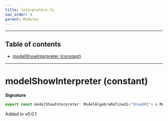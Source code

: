 ```yaml
---
title: interpreters.ts
nav_order: 4
parent: Modules
---
```


---

<h2 class="text-delta">Table of contents</h2>

- [modelShowInterpreter (constant)](#modelshowinterpreter-constant)

---

# modelShowInterpreter (constant)

**Signature**

```ts
export const modelShowInterpreter: ModelAlgebraRefined1<"ShowURI"> & ModelAlgebraNewtype1<"ShowURI"> & ModelAlgebraUnknown1<"ShowURI"> & ModelAlgebraPrimitive1<"ShowURI"> & ModelAlgebraIntersection1<"ShowURI"> & ModelAlgebraObject1<"ShowURI"> & ModelAlgebraTaggedUnions1<"ShowURI"> & ModelAlgebraRecursive1<"ShowURI"> & ModelAlgebraSet1<"ShowURI"> & ModelAlgebraStrMap1<"ShowURI"> = ...
```

Added in v0.0.1
